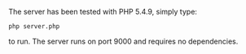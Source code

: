 The server has been tested with PHP 5.4.9, simply type:

	php server.php

to run. The server runs on port 9000 and requires no dependencies.

